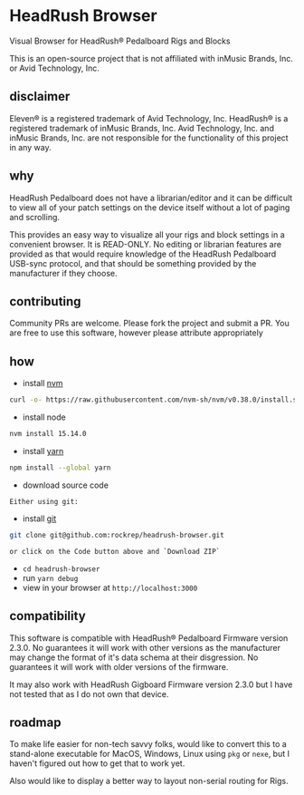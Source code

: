# HeadRush Browser

Visual Browser for HeadRush® Pedalboard Rigs and Blocks

This is an open-source project that is not affiliated with inMusic Brands, Inc. or Avid Technology, Inc.

## disclaimer

Eleven® is a registered trademark of Avid Technology, Inc. HeadRush® is a registered trademark of inMusic Brands, Inc.
Avid Technology, Inc. and inMusic Brands, Inc. are not responsible for the functionality of this project in any way.

## why

HeadRush Pedalboard does not have a librarian/editor and it can be difficult to view all of your patch settings on the device itself without a lot of paging and scrolling.

This provides an easy way to visualize all your rigs and block settings in a convenient browser. It is READ-ONLY. No editing or librarian features are provided as that would require knowledge of the HeadRush Pedalboard USB-sync protocol, and that should be something provided by the manufacturer if they choose.

## contributing

Community PRs are welcome. Please fork the project and submit a PR.
You are free to use this software, however please attribute appropriately

## how

- install [nvm](https://github.com/nvm-sh/nvm)
```bash
curl -o- https://raw.githubusercontent.com/nvm-sh/nvm/v0.38.0/install.sh | bash
```
- install node 
```bash
nvm install 15.14.0
```
- install [yarn](https://classic.yarnpkg.com/en/docs/install/#mac-stable)
```bash
npm install --global yarn
```
- download source code
```
Either using git:
```
- install [git](https://git-scm.com/book/en/v2/Getting-Started-Installing-Git)
```bash
git clone git@github.com:rockrep/headrush-browser.git
```
```
or click on the Code button above and `Download ZIP`
```
- `cd headrush-browser`
- run `yarn debug`
- view in your browser at `http://localhost:3000`

## compatibility

This software is compatible with HeadRush® Pedalboard Firmware version 2.3.0. No guarantees it will work with other versions as the manufacturer may change the format of it's data schema at their disgression. No guarantees it will work with older versions of the firmware.

It may also work with HeadRush Gigboard Firmware version 2.3.0 but I have not tested that as I do not own that device.

## roadmap

To make life easier for non-tech savvy folks, would like to convert this to a stand-alone executable for MacOS, Windows, Linux
using `pkg` or `nexe`, but I haven't figured out how to get that to work yet.

Also would like to display a better way to layout non-serial routing for Rigs.
